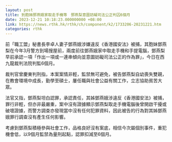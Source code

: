 ```yaml
---
layout: post
title: 到胞姊鄧燕娥家取走手機等　鄧燕梨意圖妨礙司法公正判囚6個月
date: 2023-12-21 10:18:23.000000000 +08:00
link: https://news.rthk.hk/rthk/ch/component/k2/1733206-20231221.htm
categories: rthk
---
```


前「職工盟」秘書長李卓人妻子鄧燕娥涉嫌違反《香港國安法》被捕，其胞妹鄧燕梨在今年3月警方到場搜屋前，兩度前往鄧燕娥家中取走手機和手提電腦，鄧燕梨早前承認一項「作出一項或一連串傾向並意圖妨礙司法公正的作為罪」，今日在西九龍裁判法院判監6個月。

裁判官曾慶東判刑指，本案案情非輕，監禁無可避免，被告鄧燕梨自幼喪失雙親，在教會環境中成長，勤學至碩士，屢任職與社會公益有關工作，立志協助貧苦大眾。

法官又指，鄧燕梨坦白認罪，承認責任，其姊鄧燕娥涉違反《香港國安法》被捕，罪行非輕，但亦非最嚴重，案中沒有證據顯示鄧燕梨取走手機電腦後曾開啟干擾或破壞證據，而警方調查亦發現當中沒有任何犯罪資料，因此被告的行為對其姊鄧燕娥罪行調查沒有產生任何影響。

考慮到鄧燕梨積極參與社會工作，品格良好沒有案底，相信今次屬個別事件，重犯機會低，以9個月監禁為量刑起點，認罪扣減至6個月。
